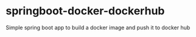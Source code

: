 # springboot-docker-dockerhub
Simple spring boot app to build a docker image and push it to docker hub
